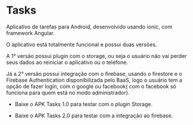 # Tasks
Aplicativo de tarefas para Android, desenvolvido usando ionic, com framework Angular.

O aplicativo está totalmente funcional e possui duas versões.

A 1° versão possui plugin com o storage, ou seja o usuário não vai perder seus dados 
ao reiniciar o aplicativo ou o telefone.

Já a 2° versão possui integração com o firebase, usando o firestore e o Firebase Authentication
disponibilizada pelo BaaS, logo o usuário tem a opção de fazer login, com o google ou facebook(
com o facebook só funciona para quem está no modo administrador).

- Baixe o APK Tasks 1.0 para testar com o plugin Storage.

- Baixe o APK Tasks 2.0 para testar com a integração ao firebase.
